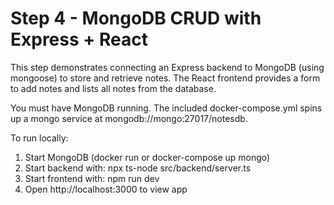 # Step 4 - MongoDB CRUD with Express + React

This step demonstrates connecting an Express backend to MongoDB (using mongoose) to store and retrieve notes. The React frontend provides a form to add notes and lists all notes from the database.

You must have MongoDB running. The included docker-compose.yml spins up a mongo service at mongodb://mongo:27017/notesdb.

To run locally:

1. Start MongoDB (docker run or docker-compose up mongo)
2. Start backend with: npx ts-node src/backend/server.ts
3. Start frontend with: npm run dev
4. Open http://localhost:3000 to view app